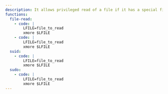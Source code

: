 ```yaml
---
description: It allows privileged read of a file if it has a special file permission.
functions:
  file-read:
    - code: |
        LFILE=file_to_read
        xmore $LFILE
    - code: |
        LFILE=file_to_read
        xmore $LFILE
  suid:
    - code: |
        LFILE=file_to_read
        xmore $LFILE
  sudo:
    - code: |
        LFILE=file_to_read
        xmore $LFILE 
---
```


